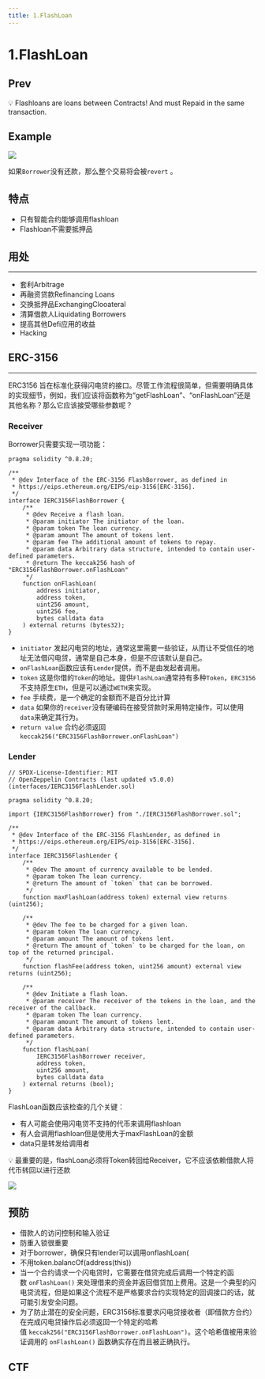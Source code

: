 ```yaml
---
title: 1.FlashLoan
---
```


# 1.FlashLoan

## Prev

<aside>
💡 Flashloans are loans between Contracts! And must Repaid in the same transaction.

</aside>

## Example

![](https://raw.githubusercontent.com/kkontheway/IMG/main/1.png)

如果`Borrower`没有还款，那么整个交易将会被`revert` 。

## 特点

- 只有智能合约能够调用flashloan
- Flashloan不需要抵押品

## 用处

---
- 套利Arbitrage
- 再融资贷款Refinancing Loans
- 交换抵押品ExchangingClooateral
- 清算借款人Liquidating Borrowers
- 提高其他Defi应用的收益
- Hacking

## ERC-3156

---

ERC3156 旨在标准化获得闪电贷的接口。尽管工作流程很简单，但需要明确具体的实现细节，例如，我们应该将函数称为“getFlashLoan”、“onFlashLoan”还是其他名称？那么它应该接受哪些参数呢？

### Receiver

Borrower只需要实现一项功能：

```solidity
pragma solidity ^0.8.20;

/**
 * @dev Interface of the ERC-3156 FlashBorrower, as defined in
 * https://eips.ethereum.org/EIPS/eip-3156[ERC-3156].
 */
interface IERC3156FlashBorrower {
    /**
     * @dev Receive a flash loan.
     * @param initiator The initiator of the loan.
     * @param token The loan currency.
     * @param amount The amount of tokens lent.
     * @param fee The additional amount of tokens to repay.
     * @param data Arbitrary data structure, intended to contain user-defined parameters.
     * @return The keccak256 hash of "ERC3156FlashBorrower.onFlashLoan"
     */
    function onFlashLoan(
        address initiator,
        address token,
        uint256 amount,
        uint256 fee,
        bytes calldata data
    ) external returns (bytes32);
}
```

- `initiator` 发起闪电贷的地址，通常这里需要一些验证，从而让不受信任的地址无法借闪电贷，通常是自己本身，但是不应该默认是自己。
- `onFlashLoan`函数应该有`Lender`提供，而不是由发起者调用。
- `token` 这是你借的`Token`的地址。提供`FlashLoan`通常持有多种`Token`，`ERC3156`不支持原生`ETH`，但是可以通过`WETH`来实现。
- `fee` 手续费，是一个确定的金额而不是百分比计算
- `data` 如果你的`receiver`没有硬编码在接受贷款时采用特定操作，可以使用`data`来确定其行为。
- `return value` 合约必须返回`keccak256("ERC3156FlashBorrower.onFlashLoan")`

### Lender

```solidity
// SPDX-License-Identifier: MIT
// OpenZeppelin Contracts (last updated v5.0.0) (interfaces/IERC3156FlashLender.sol)

pragma solidity ^0.8.20;

import {IERC3156FlashBorrower} from "./IERC3156FlashBorrower.sol";

/**
 * @dev Interface of the ERC-3156 FlashLender, as defined in
 * https://eips.ethereum.org/EIPS/eip-3156[ERC-3156].
 */
interface IERC3156FlashLender {
    /**
     * @dev The amount of currency available to be lended.
     * @param token The loan currency.
     * @return The amount of `token` that can be borrowed.
     */
    function maxFlashLoan(address token) external view returns (uint256);

    /**
     * @dev The fee to be charged for a given loan.
     * @param token The loan currency.
     * @param amount The amount of tokens lent.
     * @return The amount of `token` to be charged for the loan, on top of the returned principal.
     */
    function flashFee(address token, uint256 amount) external view returns (uint256);

    /**
     * @dev Initiate a flash loan.
     * @param receiver The receiver of the tokens in the loan, and the receiver of the callback.
     * @param token The loan currency.
     * @param amount The amount of tokens lent.
     * @param data Arbitrary data structure, intended to contain user-defined parameters.
     */
    function flashLoan(
        IERC3156FlashBorrower receiver,
        address token,
        uint256 amount,
        bytes calldata data
    ) external returns (bool);
}
```

FlashLoan函数应该检查的几个关键：

- 有人可能会使用闪电贷不支持的代币来调用flashloan
- 有人会调用flashloan但是使用大于maxFlashLoan的金额
- data只是转发给调用者

<aside>
💡 最重要的是，flashLoan必须将Token转回给Receiver，它不应该依赖借款人将代币转回以进行还款

</aside>

![](https://raw.githubusercontent.com/kkontheway/IMG/main/f2.png)

## 预防

- 借款人的访问控制和输入验证
- 防重入锁很重要
- 对于borrower，确保只有lender可以调用onflashLoan(
- 不用token.balancOf(address(this))
- 当一个合约请求一个闪电贷时，它需要在借贷完成后调用一个特定的函数 `onFlashLoan()` 来处理借来的资金并返回借贷加上费用。这是一个典型的闪电贷流程，但是如果这个流程不是严格要求合约实现特定的回调接口的话，就可能引发安全问题。
- 为了防止潜在的安全问题，ERC3156标准要求闪电贷接收者（即借款方合约）在完成闪电贷操作后必须返回一个特定的哈希值 `keccak256("ERC3156FlashBorrower.onFlashLoan")`。这个哈希值被用来验证调用的 `onFlashLoan()` 函数确实存在而且被正确执行。

## CTF